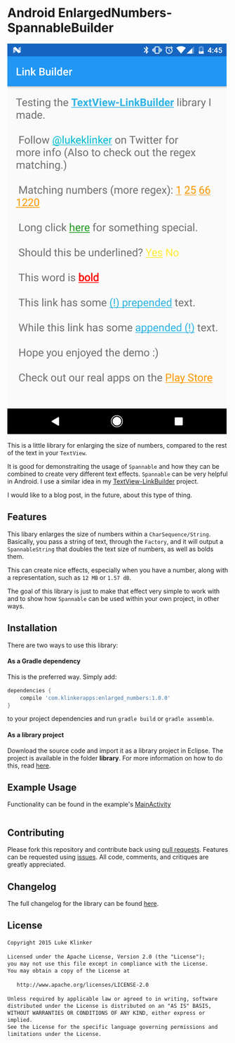 # Android EnlargedNumbers-SpannableBuilder

![Screenshot](preview.png)

This is a little library for enlarging the size of numbers, compared to the rest of the text in your `TextView`.

It is good for demonstraiting the usage of `Spannable` and how they can be combined to create very different text effects. `Spannable` can be very helpful in Android. I use a similar idea in my [TextView-LinkBuilder](https://github.com/klinker24/Android-TextView-LinkBuilder) project.

I would like to a blog post, in the future, about this type of thing.

## Features

This libary enlarges the size of numbers within a `CharSequence/String`. Basically, you pass a string of text, through the `Factory`, and it will output a `SpannableString` that doubles the text size of numbers, as well as bolds them.

This can create nice effects, especially when you have a number, along with a representation, such as `12 MB` or `1.57 dB`.

The goal of this library is just to make that effect very simple to work with and to show how `Spannable` can be used within your own project, in other ways.

## Installation

There are two ways to use this library:

#### As a Gradle dependency

This is the preferred way. Simply add:

```groovy
dependencies {
    compile 'com.klinkerapps:enlarged_numbers:1.0.0'
}
```

to your project dependencies and run `gradle build` or `gradle assemble`.

#### As a library project

Download the source code and import it as a library project in Eclipse. The project is available in the folder **library**. For more information on how to do this, read [here](http://developer.android.com/tools/projects/index.html#LibraryProjects).

## Example Usage

Functionality can be found in the example's [MainActivity](https://github.com/klinker24/Android-EnlargedNumbers-Spannable/blob/master/example/src/main/java/com/klinker/android/enlarged_numbers_example/MainActivity.java)

```java

```

## Contributing

Please fork this repository and contribute back using [pull requests](https://github.com/klinker24/Android-EnlargedNumbers-Spannable/pulls). Features can be requested using [issues](https://github.com/klinker24/Android-EnlargedNumbers-Spannable/issues). All code, comments, and critiques are greatly appreciated.

## Changelog

The full changelog for the library can be found [here](https://github.com/klinker24/Android-TextView-LinkBuilder/blob/master/changelog.md).


## License

    Copyright 2015 Luke Klinker

    Licensed under the Apache License, Version 2.0 (the "License");
    you may not use this file except in compliance with the License.
    You may obtain a copy of the License at

       http://www.apache.org/licenses/LICENSE-2.0

    Unless required by applicable law or agreed to in writing, software
    distributed under the License is distributed on an "AS IS" BASIS,
    WITHOUT WARRANTIES OR CONDITIONS OF ANY KIND, either express or implied.
    See the License for the specific language governing permissions and
    limitations under the License.

